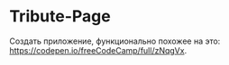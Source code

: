 # Tribute-Page
Создать приложение, функционально похожее на это: https://codepen.io/freeCodeCamp/full/zNqgVx.
